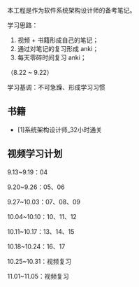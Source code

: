 本工程是作为软件系统架构设计师的备考笔记。

学习思路：

1. 视频 + 书籍形成自己的笔记；
2. 通过对笔记的复习形成 anki；
3. 每天零碎时间复习 anki；

（8.22 ~ 9.22）

学习基调：不可急躁、形成学习习惯

## 书籍
- [1]系统架构设计师_32小时通关





## 视频学习计划

9.13~9.19：04

9.20~9.26：05、06

9.27~10.03：07、08、09

10.04~10.10：10、11、12

10.11~10.17：13、14、15

10.18~10.24：16、17

10.25~10.31：视频复习

11.01~11.05：视频复习

